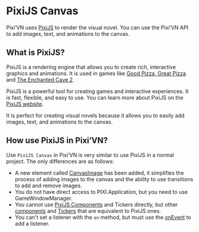 # PixiJS Canvas

Pixi’VN uses [PixiJS](https://www.pixijs.com/) to render the visual novel. You can use the Pixi’VN API to add images, text, and animations to the canvas.

## What is PixiJS?

PixiJS is a rendering engine that allows you to create rich, interactive graphics and animations. It is used in games like [Good Pizza, Great Pizza](https://www.goodpizzagreatpizza.com/) and [The Enchanted Cave 2](https://store.steampowered.com/app/368610/The_Enchanted_Cave_2/).

PixiJS is a powerful tool for creating games and interactive experiences. It is fast, flexible, and easy to use. You can learn more about PixiJS on the [PixiJS website](https://www.pixijs.com/).

It is perfect for creating visual novels because it allows you to easily add images, text, and animations to the canvas.

## How use PixiJS in Pixi’VN?

Use `PixiJS Canvas` in Pixi’VN is very similar to use PixiJS in a normal project. The only differences are as follows:

* A new element called [CanvasImage](/start/animations-effects.md) has been added, it simplifies the process of adding images to the canvas and the ability to use transitions to add and remove images.
* You do not have direct access to PIXI.Application, but you need to use GameWindowManager.
* You cannot use [PixiJS Components](https://pixijs.com/8.x/guides/components/assets) and Tickers directly, but other [components](/start/canvas-elements.md) and [Tickers](/start/tickers.md) that are equivalent to PixiJS ones.
* You can't set a listener with the `on` method, but must use the [onEvent](/start/canvas-elements.md#add-a-listener-for-a-given-event) to add a listener.
